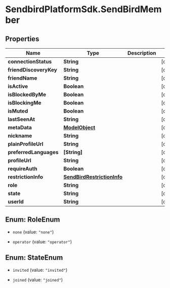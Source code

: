 # SendbirdPlatformSdk.SendBirdMember

## Properties

Name | Type | Description | Notes
------------ | ------------- | ------------- | -------------
**connectionStatus** | **String** |  | [optional] 
**friendDiscoveryKey** | **String** |  | [optional] 
**friendName** | **String** |  | [optional] 
**isActive** | **Boolean** |  | [optional] 
**isBlockedByMe** | **Boolean** |  | [optional] 
**isBlockingMe** | **Boolean** |  | [optional] 
**isMuted** | **Boolean** |  | [optional] 
**lastSeenAt** | **String** |  | [optional] 
**metaData** | [**ModelObject**](ModelObject.md) |  | [optional] 
**nickname** | **String** |  | [optional] 
**plainProfileUrl** | **String** |  | [optional] 
**preferredLanguages** | **[String]** |  | [optional] 
**profileUrl** | **String** |  | [optional] 
**requireAuth** | **Boolean** |  | [optional] 
**restrictionInfo** | [**SendBirdRestrictionInfo**](SendBirdRestrictionInfo.md) |  | [optional] 
**role** | **String** |  | [optional] 
**state** | **String** |  | [optional] 
**userId** | **String** |  | [optional] 



## Enum: RoleEnum


* `none` (value: `"none"`)

* `operator` (value: `"operator"`)





## Enum: StateEnum


* `invited` (value: `"invited"`)

* `joined` (value: `"joined"`)




